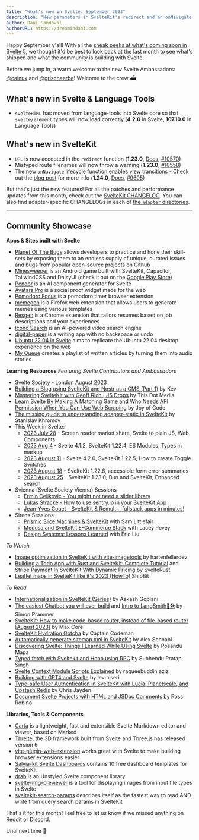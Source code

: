```yaml
---
title: "What's new in Svelte: September 2023"
description: "New parameters in SvelteKit's redirect and an onNavigate lifecycle function come to life"
author: Dani Sandoval
authorURL: https://dreamindani.com
---
```


Happy September y'all! With all the [sneak peeks at what's coming soon in Svelte 5](https://twitter.com/Rich_Harris/status/1688581184018583558), we thought it'd be best to look back at the last month to see what's shipped and what the community is building with Svelte.

Before we jump in, a warm welcome to the new Svelte Ambassadors: [@cainux](https://github.com/cainux) and [@grischaerbe](https://github.com/grischaerbe)! Welcome to the crew ⛴️

## What's new in Svelte & Language Tools
- `svelteHTML` has moved from language-tools into Svelte core so that `svelte/element` types will now load correctly (**4.2.0** in Svelte, **107.10.0** in Language Tools)

## What's new in SvelteKit
- `URL` is now accepted in the `redirect` function (**1.23.0**, [Docs](https://kit.svelte.dev/docs/modules#sveltejs-kit-redirect), [#10570](https://github.com/sveltejs/kit/pull/10570))
- Mistyped route filenames will now throw a warning (**1.23.0**, [#10558](https://github.com/sveltejs/kit/pull/10558))
- The new `onNavigate` lifecycle function enables view transitions - Check out the [blog post](https://svelte.dev/blog/view-transitions) for more info (**1.24.0**, [Docs](https://kit.svelte.dev/docs/modules#app-navigation-onnavigate), [#9605](https://github.com/sveltejs/kit/pull/9605))

But that's just the new features! For all the patches and performance updates from this month, check out the [SvelteKit CHANGELOG](https://github.com/sveltejs/kit/blob/master/packages/kit/CHANGELOG.md). You can also find adapter-specific CHANGELOGs in each of [the `adapter` directories](https://github.com/sveltejs/kit/tree/master/packages).

---

## Community Showcase

**Apps & Sites built with Svelte**
- [Planet Of The Bugs](https://planetofthebugs.xyz/) allows developers to practice and hone their skill-sets by exposing them to an endless supply of unique, curated issues and bugs from popular open-source projects on Github
- [Minesweeper](https://github.com/ProductionPanic/minesweeper/tree/main) is an Android game built with SvelteKit, Capacitor, TailwindCSS and DaisyUI (check it out on the [Google Play Store](https://play.google.com/store/apps/details?id=com.production.panic.minesweeper&pli=1))
- [Pendor](https://www.pendor.ai/) is an AI component generator for Svelte
- [Avatars Pro](https://senja.io/testimonial-widgets/avatars-pro) is a social proof widget made for the web
- [Pomodoro Focus](https://github.com/con-dog/pomodoro-focus) is a pomodoro timer browser extension
- [memegen](https://github.com/bhupeshpr25/memegen) is a Firefox web extension that allows users to generate memes using various templates
- [Resgen](https://resgen.app/) is a Chrome extension that tailors resumes based on job descriptions and your experiences
- [Icono Search](https://www.icono-search.com) is an AI-powered video search engine
- [digital-paper](https://github.com/danferns/digital-paper) is a writing app with no backspace or undo
- [Ubuntu 22.04 in Svelte](https://github.com/manhhungpc/ubuntu2204-svelte) aims to replicate the Ubuntu 22.04 desktop experience on the web
- [My Queue](https://www.myqueue.so/) creates a playlist of written articles by turning them into audio stories



**Learning Resources**
_Featuring Svelte Contributors and Ambassadors_
- [Svelte Society - London August 2023](https://www.youtube.com/watch?v=90Psdk5rAnU)
- [Building a Blog using SvelteKit and Nostr as a CMS (Part 1](https://kevinak.se/blog/building-a-blog-using-sveltekit-and-nostr-as-a-cms-part-1-1690807337563)) by Kev
- [Mastering SvelteKit with Geoff Rich | JS Drops](https://www.youtube.com/watch?v=MaF8kRbHbi0) by This Dot Media
- [Learn Svelte By Making A Matching Game](https://www.youtube.com/watch?v=w2q9caYXgkg) and [Who Needs API Permission When You Can Use Web Scraping](https://www.youtube.com/watch?v=T-lBPpeokfY) by Joy of Code
- [The missing guide to understanding adapter-static in SvelteKit](https://khromov.se/the-missing-guide-to-understanding-adapter-static-in-sveltekit/) by Stanislav Khromov
- This Week in Svelte:
  - [2023 July 28](https://www.youtube.com/watch?v=mvTEQ_C0qRQ) - Screen reader market share, Svelte to plain JS, Web Components
  - [2023 Aug 4](https://www.youtube.com/watch?v=Ye8cCJyPZjg) - Svelte 4.1.2, SvelteKit 1.22.4, ES Modules, Types in markup
  - [2023 August 11](https://www.youtube.com/watch?v=A8XUaiCVkCI) - Svelte 4.2.0, SvelteKit 1.22.5, How to create Toggle Switches
  - [2023 August 18](https://www.youtube.com/watch?v=nJ5Wf3uL7dM) - SvelteKit 1.22.6, accessible form error summaries
  - [2023 August 25](https://www.youtube.com/watch?v=JoPzvlBKXXE) - SvelteKit 1.23.0, Bun and SvelteKit, Enhanced search
- Svienna (Svelte Society Vienna) Sessions
  - [Ermin Celikovic - You might not need a slider library](https://www.youtube.com/watch?v=dSUmtijkFOc)
  - [Lukas Stracke - How to use sentry.io in your SvelteKit App](https://www.youtube.com/watch?v=u41-MtPGH04)
  - [Jean-Yves Couet - SvelteKit & Remult... fullstack apps in minutes!](https://www.youtube.com/watch?v=N8d290fTzq8)
- Sirens Sessions
  - [Prismic Slice Machines & SvelteKit](https://www.youtube.com/watch?v=19Meb-yMsAg) with Sam Littlefair
  - [Medusa and SvelteKit E-Commerce Stack](https://www.youtube.com/watch?v=rVVHxows9dY) with Lacey Pevey
  - [Design Systems: Lessons Learned](https://www.youtube.com/watch?v=YHZaiIGSqsE) with Eric Liu


_To Watch_
- [Image optimization in SvelteKit with vite-imagetools](https://www.youtube.com/watch?v=285vSLe9LQ8) by hartenfellerdev
-  [Building a Todo App with Rust and SvelteKit: Complete Tutorial](https://www.youtube.com/watch?v=w7is2bCTUg0) and [Stripe Payment In SvelteKit With Dynamic Pricing](https://www.youtube.com/watch?v=o8gvCLgz1vs) by SvelteRust
- [Leaflet maps in SvelteKit like it's 2023 (HowTo)](https://www.youtube.com/watch?v=JFctWXEzFZw)
ShipBit


_To Read_
- [Internationalization in SvelteKit (Series)](https://blog.aakashgoplani.in/series/i18n-in-sveltekit) by Aakash Goplani
- [The easiest Chatbot you will ever build](https://simon-prammer.vercel.app/blog/post/sveltekit-langchain) and [Intro to LangSmith🦜️🛠️](https://simon-prammer.vercel.app/blog/post/langsmith) by Simon Prammer
- [SvelteKit: How to make code-based router, instead of file-based router [August 2023]](https://dev.to/maxcore/sveltekit-how-to-make-code-based-router-instead-of-file-based-router-august-2023-5f9) by Max Core
- [SvelteKit Hydration Gotcha](https://www.captaincodeman.com/sveltekit-hydration-gotcha) by Captain Codeman
- [Automatically generate sitemap.xml in SvelteKit](https://alex-schnabl.medium.com/automatically-generate-sitemap-xml-in-sveltekit-910bd09d17e7) by Alex Schnabl
- [Discovering Svelte: Things I Learned While Using Svelte](https://www.tronic247.com/discovering-svelte-things-i-learned-while-using-svelte/) by Posandu Mapa
- [Typed fetch with Sveltekit and Hono using RPC](https://dev.to/subhendupsingh/typed-fetch-with-sveltekit-and-hono-using-rpc-2clf) by Subhendu Pratap Singh
- [Svelte Context Module Scripts Explained](https://raqueebuddinaziz.com/blog/svelte-context-module-scripts-explained) by raqueebuddin aziz
- [Building with GPT4 and Svelte](https://kvak.io/meoweler) by levmiseri
- [Type-safe User Authentication in SvelteKit with Lucia, Planetscale, and Upstash Redis](https://upstash.com/blog/lucia-sveltekit) by Chris Jayden
- [Document Svelte Projects with HTML and JSDoc Comments](https://blog.robino.dev/posts/doc-comments-svelte) by Ross Robino



**Libraries, Tools & Components**
- [Carta](https://github.com/BearToCode/carta-md) is a lightweight, fast and extensible Svelte Markdown editor and viewer, based on Marked
- [Threlte](https://threlte.xyz/), the 3D framework built from Svelte and Three.js has released version 6
- [vite-plugin-web-extension](https://vite-plugin-web-extension.aklinker1.io/guide/frontend-frameworks.html#svelte-integration) works great with Svelte to make building browser extensions easier
- [Salvia-kit Svelte Dashboards](https://github.com/salvia-kit/svelte-dashboards) contains 10 free dashboard templates for SvelteKit
- [drab](https://github.com/rossrobino/drab) is an Unstyled Svelte component library
- [svelte-img-previewer](https://www.npmjs.com/package/svelte-img-previewer?activeTab=readme) is a tool for displaying images from input file types in Svelte
- [sveltekit-search-params](https://github.com/paoloricciuti/sveltekit-search-params) describes itself as the fastest way to read AND write from query search params in SvelteKit

That's it for this month! Feel free to let us know if we missed anything on [Reddit](https://www.reddit.com/r/sveltejs/) or [Discord](https://discord.gg/svelte).

Until next time 👋
